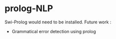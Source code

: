 # prolog-NLP

Swi-Prolog would need to be installed.
Future work :
- Grammatical error detection using prolog
